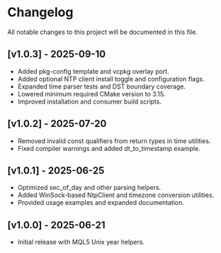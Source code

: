 # Changelog

All notable changes to this project will be documented in this file.

## [v1.0.3] - 2025-09-10
- Added pkg-config template and vcpkg overlay port.
- Added optional NTP client install toggle and configuration flags.
- Expanded time parser tests and DST boundary coverage.
- Lowered minimum required CMake version to 3.15.
- Improved installation and consumer build scripts.

## [v1.0.2] - 2025-07-20
- Removed invalid const qualifiers from return types in time utilities.
- Fixed compiler warnings and added dt_to_timestamp example.

## [v1.0.1] - 2025-06-25
- Optimized sec_of_day and other parsing helpers.
- Added WinSock-based NtpClient and timezone conversion utilities.
- Provided usage examples and expanded documentation.

## [v1.0.0] - 2025-06-21
- Initial release with MQL5 Unix year helpers.
